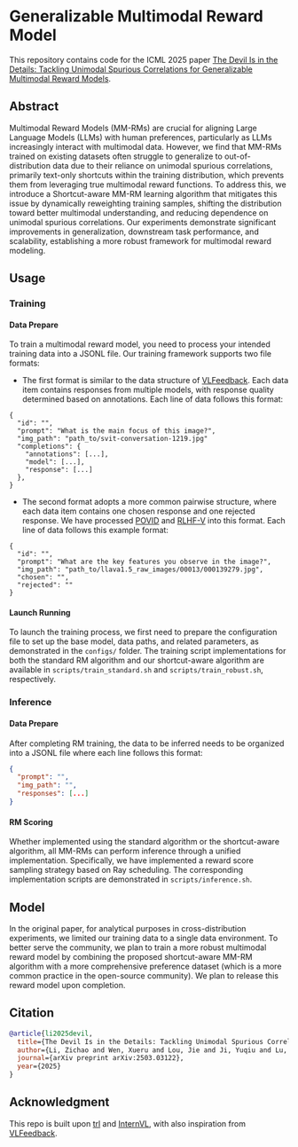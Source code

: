 # Generalizable Multimodal Reward Model

This repository contains code for the ICML 2025 paper [The Devil Is in the Details: Tackling Unimodal Spurious Correlations for Generalizable Multimodal Reward Models](https://arxiv.org/abs/2503.03122).

## Abstract

Multimodal Reward Models (MM-RMs) are crucial for aligning Large Language Models (LLMs) with human preferences, particularly as LLMs increasingly interact with multimodal data. However, we find that MM-RMs trained on existing datasets often struggle to generalize to out-of-distribution data due to their reliance on unimodal spurious correlations, primarily text-only shortcuts within the training distribution, which prevents them from leveraging true multimodal reward functions. To address this, we introduce a Shortcut-aware MM-RM learning algorithm that mitigates this issue by dynamically reweighting training samples, shifting the distribution toward better multimodal understanding, and reducing dependence on unimodal spurious correlations. Our experiments demonstrate significant improvements in generalization, downstream task performance, and scalability, establishing a more robust framework for multimodal reward modeling.


## Usage

### Training

#### Data Prepare

To train a multimodal reward model, you need to process your intended training data into a JSONL file. Our training framework supports two file formats:

* The first format is similar to the data structure of [VLFeedback](https://huggingface.co/datasets/MMInstruction/VLFeedback). Each data item contains responses from multiple models, with response quality determined based on annotations. Each line of data follows this format:

```
{
  "id": "",
  "prompt": "What is the main focus of this image?",
  "img_path": "path_to/svit-conversation-1219.jpg"
  "completions": {
    "annotations": [...],
    "model": [...],
    "response": [...]
  },
}
```

* The second format adopts a more common pairwise structure, where each data item contains one chosen response and one rejected response. We have processed [POVID](https://huggingface.co/datasets/YiyangAiLab/POVID_preference_data_for_VLLMs) and [RLHF-V](https://huggingface.co/datasets/openbmb/RLHF-V-Dataset) into this format. Each line of data follows this example format:

```
{
  "id": "",
  "prompt": "What are the key features you observe in the image?",
  "img_path": "path_to/llava1.5_raw_images/00013/000139279.jpg",
  "chosen": "",
  "rejected": ""
}
```

#### Launch Running

To launch the training process, we first need to prepare the configuration file to set up the base model, data paths, and related parameters, as demonstrated in the `configs/` folder. The training script implementations for both the standard RM algorithm and our shortcut-aware algorithm are available in `scripts/train_standard.sh` and `scripts/train_robust.sh`, respectively.

### Inference

#### Data Prepare

After completing RM training, the data to be inferred needs to be organized into a JSONL file where each line follows this format:

```json
{
  "prompt": "",
  "img_path": "",
  "responses": [...]
}
```

#### RM Scoring

Whether implemented using the standard algorithm or the shortcut-aware algorithm, all MM-RMs can perform inference through a unified implementation. Specifically, we have implemented a reward score sampling strategy based on Ray scheduling. The corresponding implementation scripts are demonstrated in `scripts/inference.sh`.

## Model

In the original paper, for analytical purposes in cross-distribution experiments, we limited our training data to a single data environment. To better serve the community, we plan to train a more robust multimodal reward model by combining the proposed shortcut-aware MM-RM algorithm with a more comprehensive preference dataset (which is a more common practice in the open-source community). We plan to release this reward model upon completion.


## Citation

``` bibtex
@article{li2025devil,
  title={The Devil Is in the Details: Tackling Unimodal Spurious Correlations for Generalizable Multimodal Reward Models},
  author={Li, Zichao and Wen, Xueru and Lou, Jie and Ji, Yuqiu and Lu, Yaojie and Han, Xianpei and Zhang, Debing and Sun, Le},
  journal={arXiv preprint arXiv:2503.03122},
  year={2025}
}
```

## Acknowledgment

This repo is built upon [trl](https://github.com/huggingface/trl) and [InternVL](https://github.com/OpenGVLab/InternVL), with also inspiration from [VLFeedback](https://github.com/vlf-silkie/VLFeedback).
